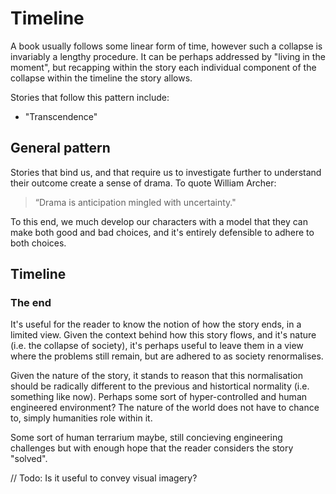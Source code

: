 # Timeline

A book usually follows some linear form of time, however such a collapse is invariably a lengthy procedure. It can be
perhaps addressed by "living in the moment", but recapping within the story each individual component of the collapse
within the timeline the story allows.

Stories that follow this pattern include:

- "Transcendence"

## General pattern

Stories that bind us, and that require us to investigate further to understand their outcome create a sense of drama.
To quote William Archer:

> “Drama is anticipation mingled with uncertainty."

To this end, we much develop our characters with a model that they can make both good and bad choices, and it's
entirely defensible to adhere to both choices.

## Timeline

### The end

It's useful for the reader to know the notion of how the story ends, in a limited view. Given the context behind how
this story flows, and it's nature (i.e. the collapse of society), it's perhaps useful to leave them in a view where
the problems still remain, but are adhered to as society renormalises.

Given the nature of the story, it stands to reason that this normalisation should be radically different to the
previous and histortical normality (i.e. something like now). Perhaps some sort of hyper-controlled and human
engineered environment? The nature of the world does not have to chance to, simply humanities role within it.

Some sort of human terrarium maybe, still concieving engineering challenges but with enough hope that the reader
considers the story "solved".

// Todo: Is it useful to convey visual imagery?
